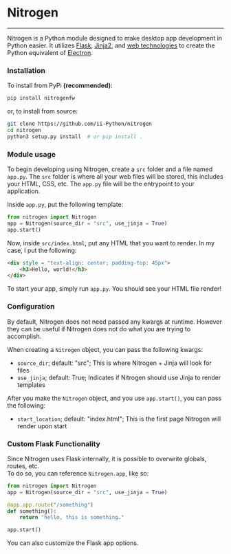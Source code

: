 # Nitrogen
---

Nitrogen is a Python module designed to make desktop app development in Python easier. It utilizes [Flask](), [Jinja2](), and [web technologies]() to create the Python equivalent of [Electron]().

### Installation

To install from PyPi **(recommended)**:
```sh
pip install nitrogenfw
```
or, to install from source:
```sh
git clone https://github.com/ii-Python/nitrogen
cd nitrogen
python3 setup.py install  # or pip install .
```

### Module usage

To begin developing using Nitrogen, create a `src` folder and a file named `app.py`. The `src` folder is where all your web files will be stored, this includes your HTML, CSS, etc. The `app.py` file will be the entrypoint to your application.  

Inside `app.py`, put the following template:
```py
from nitrogen import Nitrogen
app = Nitrogen(source_dir = "src", use_jinja = True)
app.start()
```

Now, inside `src/index.html`, put any HTML that you want to render. In my case, I put the following:
```html
<div style = "text-align: center; padding-top: 45px">
    <h3>Hello, world!</h3>
</div>
```

To start your app, simply run `app.py`. You should see your HTML file render!

### Configuration

By default, Nitrogen does not need passed any kwargs at runtime. However they can be useful if Nitrogen does not do what you are trying to accomplish.  

When creating a `Nitrogen` object, you can pass the following kwargs:
+ `source_dir`; default: "src"; This is where Nitrogen + Jinja will look for files
+ `use_jinja`; default: True; Indicates if Nitrogen should use Jinja to render templates

After you make the `Nitrogen` object, and you use `app.start()`, you can pass the following:
+ `start_location`; default: "index.html"; This is the first page Nitrogen will render upon start

### Custom Flask Functionality

Since Nitrogen uses Flask internally, it is possible to overwrite globals, routes, etc.  
To do so, you can reference `Nitrogen.app`, like so:
```py
from nitrogen import Nitrogen
app = Nitrogen(source_dir = "src", use_jinja = True)

@app.app.route("/something")
def something():
    return "hello, this is something."

app.start()
```

You can also customize the Flask app options.
